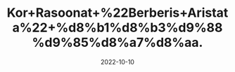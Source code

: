 ---
title: 'Kor+Rasoonat+%22Berberis+Aristata%22+%d8%b1%d8%b3%d9%88%d9%85%d8%a7%d8%aa.'
date: '2022-10-10' 
metatag: '' 
inventory: '0' 
draft: false 
# meta description 
shortDescripton: '%ef%bf%bdIt+is+used+as+an%ef%bf%bdantibacterial%2c+antiperiodic%2c+antidiarrheal+and+anticancer%ef%bf%bdand+it+is+also+used+in+the+treatment+of+ophthalmic+infections.'
description: 'Herb'
longdescription: ''
featured: True
# product Price
price: '80.0'
# Product Short Description
shortDescription: '%ef%bf%bdIt+is+used+as+an%ef%bf%bdantibacterial%2c+antiperiodic%2c+antidiarrheal+and+anticancer%ef%bf%bdand+it+is+also+used+in+the+treatment+of+ophthalmic+infections.'
productID: 'D0401DEC-F123-ED11-9968-005056B3A416'
type: 'products'
category: 'Herb' 
thumnailproduct: 'https://eraconnect.blob.core.windows.net/product-images/aminsaddiquidawakhana/D0401DEC-F123-ED11-9968-005056B3A416.webp' 
images:
  - image: 'https://eraconnect.blob.core.windows.net/product-images/aminsaddiquidawakhana/D0401DEC-F123-ED11-9968-005056B3A416.webp'  
Variants:
---
